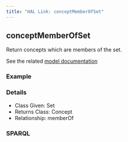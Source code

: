 ```yaml
---
title: "HAL Link: conceptMemberOfSet"
---
```


## conceptMemberOfSet

Return concepts which are members of the set.

See the related [model documentation](/model/collection/#features)

### Example




### Details

* Class Given: Set
* Returns Class: Concept
* Relationship: memberOf


### SPARQL
```

```

